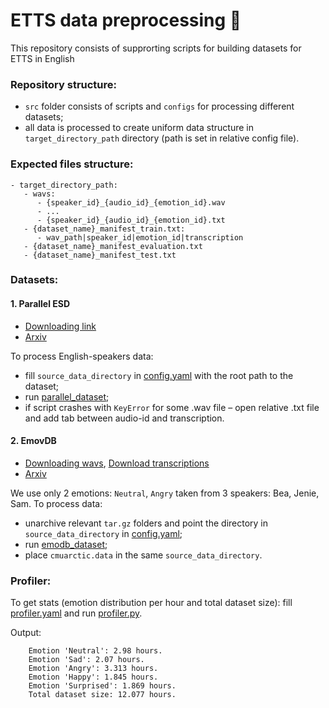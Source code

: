 # ETTS data preprocessing :blossom:

This repository consists of supprorting scripts for building datasets for ETTS in English 

### Repository structure: 
- `src` folder consists of scripts and `configs` for processing different datasets;
- all data is processed to create uniform data structure in `target_directory_path` directory (path is set in relative config file).

### Expected files structure:

    - target_directory_path:
       - wavs:
          - {speaker_id}_{audio_id}_{emotion_id}.wav
          - ...
          - {speaker_id}_{audio_id}_{emotion_id}.txt
       - {dataset_name}_manifest_train.txt:
          - wav_path|speaker_id|emotion_id|transcription
       - {dataset_name}_manifest_evaluation.txt
       - {dataset_name}_manifest_test.txt
       
       
### Datasets:

#### 1. Parallel ESD
- [Downloading link](https://drive.google.com/file/d/1scuFwqh8s7KIYAfZW1Eu6088ZAK2SI-v/view)
- [Arxiv](https://arxiv.org/pdf/2010.14794.pdf)

To process English-speakers data:
-  fill `source_data_directory` in [config.yaml](src/configs/parallel_dataset.yaml) with the root path to the dataset;
-  run [parallel_dataset](src/parallel_dataset.py);
-  if script crashes with `KeyError` for some .wav file – open relative .txt file and add tab between audio-id and transcription.


#### 2. EmovDB 
- [Downloading wavs](https://openslr.org/115/), [Download transcriptions](http://www.festvox.org/cmu_arctic/cmuarctic.data)
- [Arxiv](https://arxiv.org/pdf/1806.09514.pdf)

We use only 2 emotions: `Neutral`, `Angry` taken from 3 speakers: Bea, Jenie, Sam. To process data:
- unarchive relevant `tar.gz` folders and point the directory in `source_data_directory` in [config.yaml](src/configs/emodb_dataset.yaml);
- run [emodb_dataset](src/emodb_dataset.py);
- place `cmuarctic.data` in the same `source_data_directory`.


### Profiler:
To get stats (emotion distribution per hour and total dataset size): fill [profiler.yaml](src/configs/profiler.yaml) and run [profiler.py](src/configs/profiler.py).

Output:

        Emotion 'Neutral': 2.98 hours.
        Emotion 'Sad': 2.07 hours.
        Emotion 'Angry': 3.313 hours.
        Emotion 'Happy': 1.845 hours.
        Emotion 'Surprised': 1.869 hours.
        Total dataset size: 12.077 hours.


